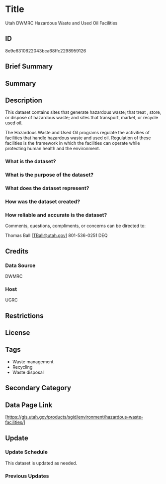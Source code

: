 # Title

Utah DWMRC Hazardous Waste and Used Oil Facilities

## ID

8e9e6310622043bca68ffc2298959126

## Brief Summary

## Summary

## Description

This dataset contains sites that generate hazardous waste; that treat , store, or dispose of hazardous waste; and sites that transport, market, or recycle used oil.

The Hazardous Waste and Used Oil programs regulate the activities of facilities that handle hazardous waste and used oil. Regulation of these facilities is the framework in which the facilities can operate while protecting human health and the environment.

### What is the dataset?

### What is the purpose of the dataset?

### What does the dataset represent?

### How was the dataset created?

### How reliable and accurate is the dataset?

Comments, questions, compliments, or concerns can be directed to:

Thomas Ball
[TBall@utah.gov]
801-536-0251
DEQ

## Credits

### Data Source

DWMRC

### Host

UGRC

## Restrictions

## License

## Tags

- Waste management
- Recycling
- Waste disposal

## Secondary Category

## Data Page Link

[https://gis.utah.gov/products/sgid/environment/hazardous-waste-facilities/]

## Update

### Update Schedule

This dataset is updated as needed.

### Previous Updates
